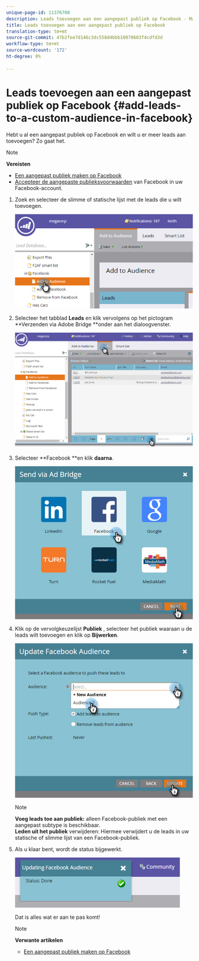 ```yaml
---
unique-page-id: 11376700
description: Leads toevoegen aan een aangepast publiek op Facebook - Marketo Docs - Productdocumentatie
title: Leads toevoegen aan een aangepast publiek op Facebook
translation-type: tm+mt
source-git-commit: 47b2fee7d146c3dc558d4bbb10070683f4cdfd3d
workflow-type: tm+mt
source-wordcount: '172'
ht-degree: 0%

---
```



# Leads toevoegen aan een aangepast publiek op Facebook {#add-leads-to-a-custom-audience-in-facebook}

Hebt u al een aangepast publiek op Facebook en wilt u er meer leads aan toevoegen? Zo gaat het.

>[!NOTE]
>
>**Vereisten**
>
>* [Een aangepast publiek maken op Facebook](create-a-custom-audience-in-facebook.md)
>* [Accepteer de aangepaste publieksvoorwaarden](https://www.facebook.com/ads/manage/customaudiences/tos.php) van Facebook in uw Facebook-account.

>



1. Zoek en selecteer de slimme of statische lijst met de leads die u wilt toevoegen.

   ![](assets/one.png)

1. Selecteer het tabblad **Leads** en klik vervolgens op het pictogram **Verzenden via Adobe Bridge **onder aan het dialoogvenster.

   ![](assets/two-1.png)

1. Selecteer **Facebook **en klik **daarna**.

   ![](assets/three.png)

1. Klik op de vervolgkeuzelijst **Publiek** , selecteer het publiek waaraan u de leads wilt toevoegen en klik op **Bijwerken**.

   ![](assets/4.png)

   >[!NOTE]
   >
   >**Voeg leads toe aan publiek:** alleen Facebook-publiek met een aangepast subtype is beschikbaar.\
   >**Leden uit het publiek** verwijderen: Hiermee verwijdert u de leads in uw statische of slimme lijst van een Facebook-publiek.

1. Als u klaar bent, wordt de status bijgewerkt.

   ![](assets/five-1.png)

   Dat is alles wat er aan te pas komt!

   >[!NOTE]
   >
   >**Verwante artikelen**
   >
   >    
   >    
   >    * [Een aangepast publiek maken op Facebook](create-a-custom-audience-in-facebook.md)


